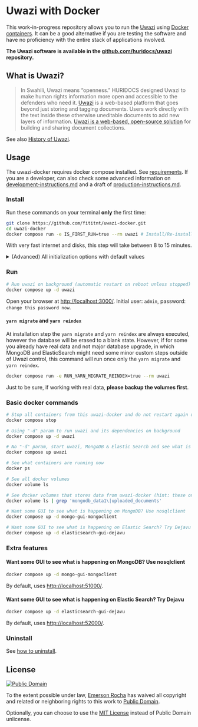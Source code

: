 # Uwazi with Docker
This work-in-progress repository allows you to run the
[Uwazi](http://www.uwazi.io) using [Docker containers](https://docker.com). It
can be a good alternative if you are testing the software and have no
proficiency with the entire stack of applications involved.

**The Uwazi software is available in the [github.com/huridocs/uwazi](https://github.com/huridocs/uwazi/)
repository.**

## What is Uwazi?

> In Swahili, Uwazi means “openness.” HURIDOCS designed Uwazi to make human rights
information more open and accessible to the defenders who need it.
[Uwazi](http://www.uwazi.io) is a web-based platform that goes beyond just
storing and tagging documents. Users work directly with the text inside these
otherwise uneditable documents to add new layers of information.
[Uwazi is a web-based, open-source solution](https://github.com/huridocs/uwazi/)
for building and sharing document collections.

See also [History of Uwazi](https://github.com/huridocs/uwazi/wiki/History-of-Uwazi).

## Usage
The uwazi-docker requires docker compose installed. See
[requirements](requirements.md). If you are a developer, can also check some
advanced information on [development-instructions.md](development-instructions.md)
and a draft of [production-instructions.md](production-instructions.md).

### Install
Run these commands on your terminal **only** the first time:

```bash
git clone https://github.com/fititnt/uwazi-docker.git
cd uwazi-docker
docker compose run -e IS_FIRST_RUN=true --rm uwazi # Install/Re-install from empty data

```

With very fast internet and disks, this step will take between 8 to 15 minutes.

<details>
<summary>(Advanced) All initialization options with default values</summary>

Uwazi docker fetch data from git, and a very specific release (UWAZI_GIT_RELEASE_REF defaults to tag production, but this likely eventually will require upgrade uwazi-docker itself) and initialize with empty database (DB_INITIALIZATION_PATH, but you may want to change for a example test database, or even upstream might change path in the future).

With this in mind, the default values might need updates (which in this case please open an issue and report the problem) but in the meantime you can just change the options.

<pre>
git clone https://github.com/fititnt/uwazi-docker.git
cd uwazi-docker
docker compose run -e IS_FIRST_RUN=true -e UWAZI_GIT_RELEASE_REF=production -e DB_INITIALIZATION_PATH=/home/node/uwazi/database/blank_state/uwazi_development --rm uwazi
</pre>
</details>

### Run

```bash
# Run uwazi on background (automatic restart on reboot unless stopped)
docker compose up -d uwazi
```

Open your browser at <http://localhost:3000/>. Initial user: `admin`, password: `change this password now`.

#### `yarn migrate` and `yarn reindex`

At installation step the `yarn migrate` and `yarn reindex` are always executed,
however the database will be erased to a blank state.
However, if for some you already have real data and not major database upgrade,
in which MongoDB and ElasticSearch might need some minor custom steps outside of Uwazi control,
this command will run once only the `yarn migrate` and `yarn reindex`.

```bash
docker compose run -e RUN_YARN_MIGRATE_REINDEX=true --rm uwazi
```

Just to be sure, if working with real data, **please backup the volumes first**.

### Basic docker commands

```bash
# Stop all containers from this uwazi-docker and do not restart again until you explicit ask for it
docker compose stop

# Using "-d" param to run uwazi and its dependencies on background
docker compose up -d uwazi

# No "-d" param, start uwazi, MongoDB & Elastic Search and see what is happening inside the containers
docker compose up uwazi

# See what containers are running now
docker ps

# See all docker volumes
docker volume ls

# See docker volumes that stores data from uwazi-docker (hint: these ones to backup & restore)
docker volume ls | grep 'mongodb_data1\|uploaded_documents'

# Want some GUI to see what is happening on MongoDB? Use nosqlclient
docker compose up -d mongo-gui-mongoclient

# Want some GUI to see what is happening on Elastic Search? Try Dejavu
docker compose up -d elasticsearch-gui-dejavu
```

### Extra features

#### Want some GUI to see what is happening on MongoDB? Use nosqlclient

```bash
docker compose up -d mongo-gui-mongoclient
```

By default, uses <http://localhost:51000/>.

#### Want some GUI to see what is happening on Elastic Search? Try Dejavu

```bash
docker compose up -d elasticsearch-gui-dejavu
```

By default, uses <http://localhost:52000/>.

### Uninstall

See [how to uninstall](uninstall.md).

## License

[![Public Domain](https://i.creativecommons.org/p/zero/1.0/88x31.png)](UNLICENSE)

To the extent possible under law, [Emerson Rocha](https://github.com/fititnt)
has waived all copyright and related or neighboring rights to this work to
[Public Domain](UNLICENSE).

Optionally, you can choose to use the [MIT License](https://opensource.org/licenses/MIT)
instead of Public Domain unlicense.

<!--

docker compose --file docker compose.yml run -e IS_FIRST_RUN=true --rm uwazi
# (...)
docker stop $(docker ps -a -q)
docker system prune --all
docker volume prune

# debug containers
docker ps
docker logs --tail 50 --follow --timestamps uwazi-docker-mongo-1
docker logs --tail 50 --follow --timestamps uwazi-docker-elasticsearch-1


###
git clone -b production --single-branch --depth=1 https://github.com/huridocs/uwazi.git huridocs-uwazi-docker/

-->